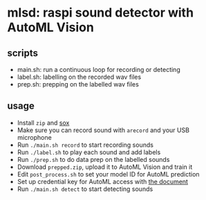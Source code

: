 # mlsd: raspi sound detector with AutoML Vision

## scripts

- main.sh: run a continuous loop for recording or detecting
- label.sh: labelling on the recorded wav files
- prep.sh: prepping on the labelled wav files

## usage

- Install `zip` and [sox](http://sox.sourceforge.net/)
- Make sure you can record sound with `arecord` and your USB microphone
- Run `./main.sh record` to start recording sounds
- Run `./label.sh` to play each sound and add labels
- Run `./prep.sh` to do data prep on the labelled sounds
- Download `prepped.zip`, upload it to AutoML Vision and train it
- Edit `post_process.sh` to set your model ID for AutoML prediction
- Set up credential key for AutoML access with [the document](https://cloud.google.com/vision/automl/docs/using-the-api)
- Run `./main.sh detect` to start detecting sounds

